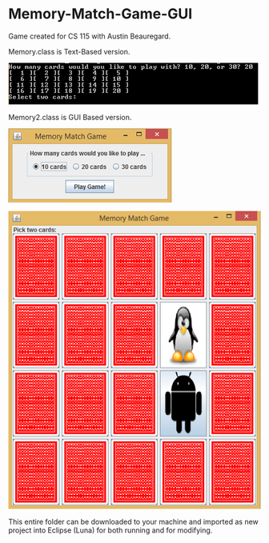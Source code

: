 # Memory-Match-Game-GUI
Game created for CS 115 with Austin Beauregard. 

Memory.class is Text-Based version.

![Text based](textbased.png) 

Memory2.class is GUI Based version. 

![GUI based](GUIbased.png)

![GUI based](GUIbased2.png)

This entire folder can be downloaded to your machine and imported as new project into Eclipse (Luna) for both running and for modifying. 
